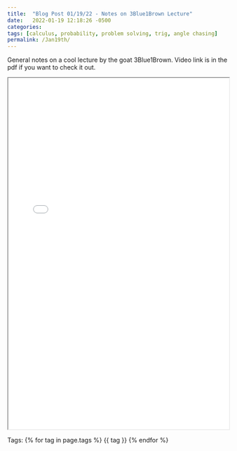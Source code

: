 ```yaml
---
title:  "Blog Post 01/19/22 - Notes on 3Blue1Brown Lecture"
date:   2022-01-19 12:18:26 -0500
categories:
tags: [calculus, probability, problem solving, trig, angle chasing]
permalink: /Jan19th/
---
```


General notes on a cool lecture by the goat 3Blue1Brown. Video link is in the pdf if you want to check it out.

  <iframe src="\assets\pdfposts\Math_Diary_01_19_22.pdf" width="100%" height="800px">
  </iframe>

<p>
Tags:
{% for tag in page.tags %}
  {{ tag }}
{% endfor %}
</p>
